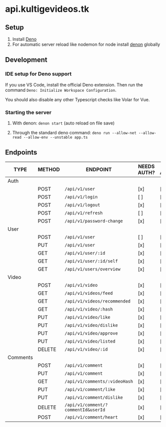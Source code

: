# api.kultigevideos.tk

## Setup

1. Install [Deno](https://deno.land/)
2. For automatic server reload like nodemon for node install [denon](https://deno.land/x/denon@2.4.9) globally

## Development

### IDE setup for Deno support

If you use VS Code, install the official Deno extension. Then run the command `Deno: Initialize Workspace Configuration`.

You should also disable any other Typescript checks like Volar for Vue.

### Starting the server

1. With denon: `denon start` (auto reload on file save)

2. Through the standard deno command: `deno run --allow-net --allow-read --allow-env --unstable app.ts`

## Endpoints

| TYPE     | METHOD | ENDPOINT                            | NEEDS AUTH? | NEEDS ADMIN/MAINTAINER? |
| -------- | ------ | ----------------------------------- | ----------- | ----------------------- |
| Auth     |        |                                     |             |                         |
|          | POST   | `/api/v1/user`                      | [x]         | [ ]                     |
|          | POST   | `/api/v1/login`                     | [ ]         | [ ]                     |
|          | POST   | `/api/v1/logout`                    | [x]         | [ ]                     |
|          | POST   | `/api/v1/refresh`                   | [ ]         | [ ]                     |
|          | POST   | `/api/v1/password-change`           | [x]         | [ ]                     |
| User     |        |                                     |             |                         |
|          | POST   | `/api/v1/user`                      | [ ]         | [ ]                     |
|          | PUT    | `/api/v1/user`                      | [x]         | [ ]                     |
|          | GET    | `/api/v1/user/:id`                  | [x]         | [ ]                     |
|          | GET    | `/api/v1/user/:id/self`             | [x]         | [ ]                     |
|          | GET    | `/api/v1/users/overview`            | [x]         | [x]                     |
| Video    |        |                                     |             |                         |
|          | POST   | `/api/v1/video`                     | [x]         | [x]                     |
|          | GET    | `/api/v1/videos/feed`               | [x]         | [ ]                     |
|          | GET    | `/api/v1/videos/recommended`        | [x]         | [ ]                     |
|          | GET    | `/api/v1/video/:hash`               | [x]         | [ ]                     |
|          | PUT    | `/api/v1/video/like`                | [x]         | [ ]                     |
|          | PUT    | `/api/v1/video/dislike`             | [x]         | [ ]                     |
|          | PUT    | `/api/v1/video/approve`             | [x]         | [x]                     |
|          | PUT    | `/api/v1/video/listed`              | [x]         | [x]                     |
|          | DELETE | `/api/v1/video/:id`                 | [x]         | [ ]                     |
| Comments |        |                                     |             |                         |
|          | POST   | `/api/v1/comment`                   | [x]         | [ ]                     |
|          | PUT    | `/api/v1/comment`                   | [x]         | [ ]                     |
|          | GET    | `/api/v1/comments/:videoHash`       | [x]         | [ ]                     |
|          | PUT    | `/api/v1/comment/like`              | [x]         | [ ]                     |
|          | PUT    | `/api/v1/comment/dislike`           | [x]         | [ ]                     |
|          | DELETE | `/api/v1/comment/?commentId&userId` | [x]         | [ ]                     |
|          | POST   | `/api/v1/comment/heart`             | [x]         | [ ]                     |
